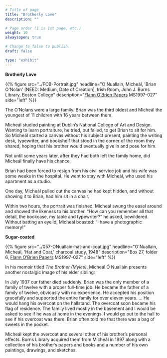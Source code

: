 ```yaml
---
# Title of page
title: "Brotherly Love"
description: ""

# Page order (1 is 1st page, etc.)
weight: 10
alwaysopen: true

# Change to false to publish.
draft: false

type: "exhibit"
---
```

**Brotherly Love**

{{% figure src="../FOB-Portrait.jpg"
           headline="O'Nuallain, Micheál, 'Brian O'Nolan' [NEED: Medium, Date of Creation], Irish Room, John J. Burns Library, Boston College"
           description="[Flann O’Brien Papers](https://bc-primo.hosted.exlibrisgroup.com/primo-explore/fulldisplay?docid=ALMA-BC21332671220001021&context=L&vid=bclib_new&search_scope=bcl&tab=bcl_only&lang=en_US) MS1997-027"
           side="left" %}}

The O’Nolans were a large family. Brian was the third oldest and Micheál the youngest of 11 children with 16 years between them.

Micheál studied painting at Dublin’s National College of Art and Design. Wanting to learn portraiture, he tried, but failed, to get Brian to sit for him. So Micheál started a canvas without his subject present, painting the writing desk, typewriter, and bookshelf that stood in the corner of the room they shared, hoping that his brother would eventually give in and pose for him.

Not until some years later, after they had both left the family home, did Micheál finally have his chance.

Brian had been forced to resign from his civil service job and his wife was some weeks in the hospital. He went to stay with Micheál, who used his apartment as a studio.

One day, Micheál pulled out the canvas he had kept hidden, and without showing it to Brian, had him sit in a chair.

Within two hours, the portrait was finished. Micheál swung the easel around and showed the likeness to his brother. “How can you remember all that detail, the bookcase, my table and typewriter?” he asked, bewildered. Without batting an eyelid, Micheál boasted: “I have a photographic memory!”

**Sugar-coated**

{{% figure src="../057-ONuallain-hat-and-coat.jpg"
           headline="O'Nuallain, Micheál, 'Hat and Coat,' charcoal study, 1948"
           description="Box 27, folder 6, [Flann O’Brien Papers](https://bc-primo.hosted.exlibrisgroup.com/primo-explore/fulldisplay?docid=ALMA-BC21332671220001021&context=L&vid=bclib_new&search_scope=bcl&tab=bcl_only&lang=en_US) MS1997-027"
           side="left" %}}


In his memoir titled *The Brother (Myles)*, Micheál Ó Nualláin presents another nostalgic image of his elder sibling:

In July 1937 our father died suddenly. Brian was the only member of a family of twelve with a proper full-time job. He became the father of a family of twelve, obviously with no experience. He accepted his position gracefully and supported the entire family for over eleven years. … He would hang his overcoat on the hallstand. The overcoat soon became his flag of residence. The family lived mostly in the basement and I would be asked to see if he was at home in the evenings. I would go out to the hall to see if his overcoat was there. Brian often told me that there was a bag of sweets in the pocket.

Micheál kept the overcoat and several other of his brother’s personal effects. Burns Library acquired them from Micheál in 1997 along with a collection of his brother’s papers and books and a number of his own paintings, drawings, and sketches.
